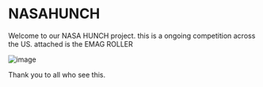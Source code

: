 # NASAHUNCH

Welcome to our NASA HUNCH project. this is a ongoing competition across the US. attached is the EMAG ROLLER

![image](https://user-images.githubusercontent.com/126502886/221632520-c6437407-b854-4cd6-bd09-5f4de40eae2e.png)

Thank you to all who see this. 
